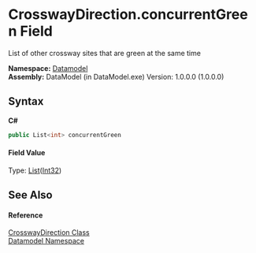 # CrosswayDirection.concurrentGreen Field
 

List of other crossway sites that are green at the same time

**Namespace:**&nbsp;<a href="a489f29d-64b3-9193-8c03-5c66a32a78aa">Datamodel</a><br />**Assembly:**&nbsp;DataModel (in DataModel.exe) Version: 1.0.0.0 (1.0.0.0)

## Syntax

**C#**<br />
``` C#
public List<int> concurrentGreen
```


#### Field Value
Type: <a href="http://msdn2.microsoft.com/en-us/library/6sh2ey19" target="_blank">List</a>(<a href="http://msdn2.microsoft.com/en-us/library/td2s409d" target="_blank">Int32</a>)

## See Also


#### Reference
<a href="7dd91d83-638f-9c64-5cf3-5d8c634845da">CrosswayDirection Class</a><br /><a href="a489f29d-64b3-9193-8c03-5c66a32a78aa">Datamodel Namespace</a><br />